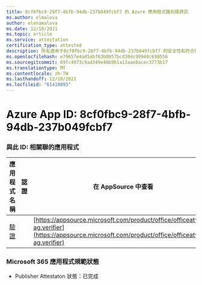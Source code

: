 ```yaml
---
title: 8cf0fbc9-28f7-4bfb-94db-237b049fcbf7 的 Azure 應用程式識別碼資訊
ms.author: elmalova
author: elenamalova
ms.date: 12/10/2021
ms.topic: article
ms.service: attestation
certification_type: attested
description: 所有適用于8cf0fbc9-28f7-4bfb-94db-237b049fcbf7 的安全性和符合性資訊資訊。
ms.openlocfilehash: e79657e4ad5abf63b0957bcd30dc99940c690556
ms.sourcegitcommit: 69fc4973c9ad349e40b9b1a13aae8acec3773b17
ms.translationtype: MT
ms.contentlocale: zh-TW
ms.lasthandoff: 12/10/2021
ms.locfileid: "61410893"
---
```

# <a name="azure-app-id-8cf0fbc9-28f7-4bfb-94db-237b049fcbf7"></a>Azure App ID: 8cf0fbc9-28f7-4bfb-94db-237b049fcbf7


### <a name="apps-associated-with-this-id"></a>與此 ID: 相關聯的應用程式
| **應用程式名稱** | **認證** | **在 AppSource 中查看** |
|--------------|---------------|-----------------------|
| [驗證](https://docs.microsoft.com/microsoft-365-app-certification/forward/officeatwork-ag.verifier) |  | [https://appsource.microsoft.com/product/office/officeatwork-ag.verifier](https://appsource.microsoft.com/product/office/officeatwork-ag.verifier) |

### <a name="microsoft-365-app-compliance-status"></a>Microsoft 365 應用程式規範狀態
- Publisher Attestaton 狀態：已完成
